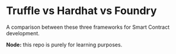 # Truffle vs Hardhat vs Foundry

A comparison between these three frameworks for Smart Contract development.

**Node:** this repo is purely for learning purposes.
